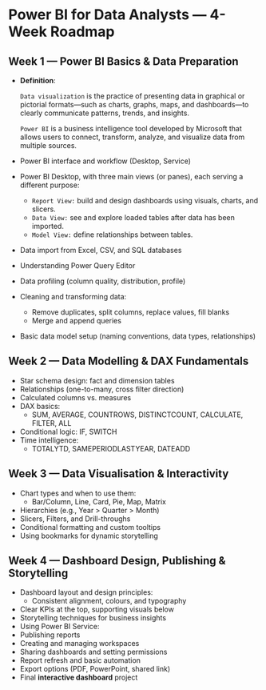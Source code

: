 # Power BI for Data Analysts — 4-Week Roadmap

## Week 1 — Power BI Basics & Data Preparation

- **Definition**:

  `Data visualization` is the practice of presenting data in graphical or pictorial formats—such as charts, graphs, maps, and dashboards—to clearly communicate patterns, trends, and insights.

  `Power BI` is a business intelligence tool developed by Microsoft that allows users to connect, transform, analyze, and visualize data from multiple sources.

- Power BI interface and workflow (Desktop, Service)

- Power BI Desktop, with three main views (or panes), each serving a different purpose:
  - `Report View:` build and design dashboards using visuals, charts, and slicers.
  - `Data View:` see and explore loaded tables after data has been imported.
  - `Model View:` define relationships between tables.

- Data import from Excel, CSV, and SQL databases
- Understanding Power Query Editor
- Data profiling (column quality, distribution, profile)
- Cleaning and transforming data:
  - Remove duplicates, split columns, replace values, fill blanks
  - Merge and append queries
- Basic data model setup (naming conventions, data types, relationships)

## Week 2 — Data Modelling & DAX Fundamentals

- Star schema design: fact and dimension tables
- Relationships (one-to-many, cross filter direction)
- Calculated columns vs. measures
- DAX basics:
  - SUM, AVERAGE, COUNTROWS, DISTINCTCOUNT, CALCULATE, FILTER, ALL
- Conditional logic: IF, SWITCH
- Time intelligence:
  - TOTALYTD, SAMEPERIODLASTYEAR, DATEADD

## Week 3 — Data Visualisation & Interactivity

- Chart types and when to use them:
  - Bar/Column, Line, Card, Pie, Map, Matrix
- Hierarchies (e.g., Year > Quarter > Month)
- Slicers, Filters, and Drill-throughs
- Conditional formatting and custom tooltips
- Using bookmarks for dynamic storytelling

## Week 4 — Dashboard Design, Publishing & Storytelling

- Dashboard layout and design principles:
  - Consistent alignment, colours, and typography
- Clear KPIs at the top, supporting visuals below
- Storytelling techniques for business insights
- Using Power BI Service:
- Publishing reports
- Creating and managing workspaces
- Sharing dashboards and setting permissions
- Report refresh and basic automation
- Export options (PDF, PowerPoint, shared link)
- Final **interactive dashboard** project
